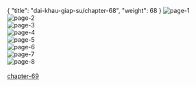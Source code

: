 { "title": "dai-khau-giap-su/chapter-68", "weight": 68 }
<img src="dai-khau-giap-su_0068_01-ddd2de7895b2da216a8aa7858938bbb9.webp" alt="page-1" origin="http://1.bp.blogspot.com/-ysop66R3qJY/Wz9zTDukWiI/AAAAAAABKys/vZWLB5oK1RcyjJbWHuRT3fIHg7VTg2woQCLcBGAs/s1600/0001.jpg?imgmax=0"><br/>
<img src="dai-khau-giap-su_0068_02-8bcdc9c59eb093a84d32e9369db0e27c.webp" alt="page-2" origin="http://1.bp.blogspot.com/-W0RwIJgZPyA/Wz9zS1N9ALI/AAAAAAABKyw/z__tbwHGhFUgoy_P_gZPiq0tKkFnnLXBgCLcBGAs/s1600/0002.jpg?imgmax=0"><br/>
<img src="dai-khau-giap-su_0068_03-23b0ceb39dabcfce92191c8f66f90f11.webp" alt="page-3" origin="http://1.bp.blogspot.com/-MJ3Sz-XZ9-8/Wz9zUEui_ZI/AAAAAAABKy0/cxxJc4YYwMYjCeHtuwA1xMiPsP_zg2HQwCLcBGAs/s1600/0003.jpg?imgmax=0"><br/>
<img src="dai-khau-giap-su_0068_04-3af3b0cba61853458943e92163689d3d.webp" alt="page-4" origin="http://1.bp.blogspot.com/--8kAmGqEqIQ/Wz9zUptmyGI/AAAAAAABKy8/z9yT_imdznAvBn3qVzz5gc51Dvq3odTLwCLcBGAs/s1600/0004.jpg?imgmax=0"><br/>
<img src="dai-khau-giap-su_0068_05-9bb92779e7bf06dfeb899d0787e12266.webp" alt="page-5" origin="http://1.bp.blogspot.com/-je5-WA6jx9k/Wz9zUlGnR2I/AAAAAAABKy4/gypm11GZlGkcZtWDBccdthaupyGZ8hVEgCLcBGAs/s1600/0005.jpg?imgmax=0"><br/>
<img src="dai-khau-giap-su_0068_06-e1555938aa9018673ebc91cb0a0b94bc.webp" alt="page-6" origin="http://1.bp.blogspot.com/-pifGVy90yC8/Wz9zUrV6ESI/AAAAAAABKzA/KqtOBmB8cxoMVOiqAI7ZS9nlzD_r1Ry_gCLcBGAs/s1600/0006.jpg?imgmax=0"><br/>
<img src="dai-khau-giap-su_0068_07-d5543ae5b133eff0a1be03e2a012955c.webp" alt="page-7" origin="http://1.bp.blogspot.com/-hvZCy-TD5LA/Wz9zVEkVi5I/AAAAAAABKzE/XBOOe7Wj2qAA67ZWvB5DHsQJ-7ASucsJQCLcBGAs/s1600/0007.jpg?imgmax=0"><br/>
<img src="dai-khau-giap-su_0068_08-16097feed721c941130383142ab9df8f.webp" alt="page-8" origin="http://1.bp.blogspot.com/-OZemFRZsHrA/Wz9zVmrq7eI/AAAAAAABKzI/_IhiqesAZAosDGn755b0WqDGZS_fHPAFACLcBGAs/s1600/0008.jpg?imgmax=0"><br/>
<br/><a class="nextchap" href="/dai-khau-giap-su/chapter-69">chapter-69</a>
